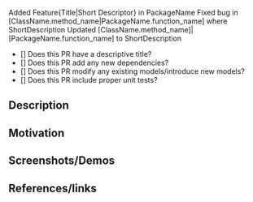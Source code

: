 Added Feature{Title|Short Descriptor} in PackageName
Fixed bug in [ClassName.method_name|PackageName.function_name] where ShortDescription
Updated [ClassName.method_name]| [PackageName.function_name] to ShortDescription

- [] Does this PR have a descriptive title?
- [] Does this PR add any new dependencies? 
- [] Does this PR modify any existing models/introduce new models?
- [] Does this PR include proper unit tests?

## Description
<!--- What does this implement/fix? -->

## Motivation
<!--- Why is this change required? What problem does it solve? -->
<!--- If it fixes an open issue, please link to the issue here. -->

## Screenshots/Demos

## References/links
